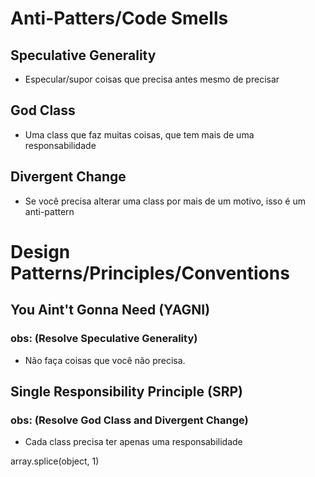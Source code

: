 # Anti-Patters/Code Smells

## Speculative Generality
 - Especular/supor coisas que precisa antes mesmo de precisar
## God Class
  - Uma class que faz muitas coisas, que tem mais de uma responsabilidade
## Divergent Change
  - Se você precisa alterar uma class por mais de um motivo, isso é um anti-pattern

# Design Patterns/Principles/Conventions

## You Aint't Gonna Need (YAGNI)
### obs: (Resolve Speculative Generality)
  - Não faça coisas que você não precisa.

## Single Responsibility Principle (SRP)
### obs: (Resolve God Class and Divergent Change)
  - Cada class precisa ter apenas uma responsabilidade


  array.splice(object, 1)